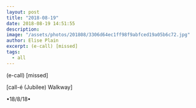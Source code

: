 ```yaml
---
layout: post
title: "2018-08-19"
date: 2018-08-19 14:51:55
description: 
image: "/assets/photos/201808/3306d64ec1ff98f9abfced19a05b6c72.jpg"
author: Elise Plain
excerpt: (e-call) [missed]
tags: 
  - all
---
```


(e-call) [missed]
<p></p>
<p>[call-é (Jubilee) Walkway]</p><p>•18/8/18•</p>